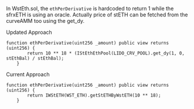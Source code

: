 In WstEth.sol, the `ethPerDerivative` is hardcoded to return 1 while the sfrxETH is using an oracle.
Actually price of stETH can be fetched from the curveAMM too using the get_dy.

Updated Approach

```
function ethPerDerivative(uint256 _amount) public view returns (uint256) {
        return 10 ** 18 * (IStEthEthPool(LIDO_CRV_POOL).get_dy(1, 0, stEthBal) / stEthBal);
    }
```

Current Approach
```    
function ethPerDerivative(uint256 _amount) public view returns (uint256) {
        return IWStETH(WST_ETH).getStETHByWstETH(10 ** 18);
    }
```